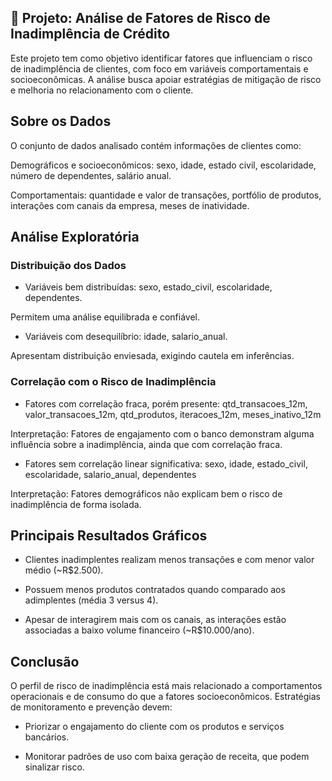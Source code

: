## 🧠 Projeto: Análise de Fatores de Risco de Inadimplência de Crédito

Este projeto tem como objetivo identificar fatores que influenciam o risco de inadimplência de clientes, com foco em variáveis comportamentais e socioeconômicas. A análise busca apoiar estratégias de mitigação de risco e melhoria no relacionamento com o cliente.

## Sobre os Dados
O conjunto de dados analisado contém informações de clientes como:

Demográficos e socioeconômicos: sexo, idade, estado civil, escolaridade, número de dependentes, salário anual.

Comportamentais: quantidade e valor de transações, portfólio de produtos, interações com canais da empresa, meses de inatividade.


## Análise Exploratória

### Distribuição dos Dados

- Variáveis bem distribuídas: sexo, estado_civil, escolaridade, dependentes.

Permitem uma análise equilibrada e confiável.

- Variáveis com desequilíbrio: idade, salario_anual.

Apresentam distribuição enviesada, exigindo cautela em inferências.

### Correlação com o Risco de Inadimplência
- Fatores com correlação fraca, porém presente: qtd_transacoes_12m, valor_transacoes_12m, qtd_produtos, iteracoes_12m, meses_inativo_12m

Interpretação: Fatores de engajamento com o banco demonstram alguma influência sobre a inadimplência, ainda que com correlação fraca.

- Fatores sem correlação linear significativa: sexo, idade, estado_civil, escolaridade, salario_anual, dependentes

Interpretação: Fatores demográficos não explicam bem o risco de inadimplência de forma isolada.

## Principais Resultados Gráficos
- Clientes inadimplentes realizam menos transações e com menor valor médio (~R$2.500).

- Possuem menos produtos contratados quando comparado aos adimplentes (média 3 versus 4).

- Apesar de interagirem mais com os canais, as interações estão associadas a baixo volume financeiro (~R$10.000/ano).

## Conclusão
O perfil de risco de inadimplência está mais relacionado a comportamentos operacionais e de consumo do que a fatores socioeconômicos. Estratégias de monitoramento e prevenção devem:

- Priorizar o engajamento do cliente com os produtos e serviços bancários.

- Monitorar padrões de uso com baixa geração de receita, que podem sinalizar risco.
